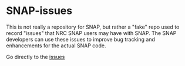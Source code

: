 # SNAP-issues
This is not really a repository for SNAP, but rather a "fake" repo used to record "issues" that NRC SNAP users may have with SNAP.  The SNAP developers can use these issues to improve bug tracking and enhancements for the actual SNAP code.

Go directly to the [issues](https://github.com/NRC-Research/SNAP-issues/issues)
